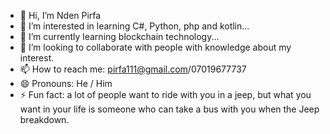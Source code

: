 - 👋 Hi, I’m Nden Pirfa
- 👀 I’m interested in learning C#, Python, php and kotlin...
- 🌱 I’m currently learning blockchain technology...
- 💞️ I’m looking to collaborate with people with knowledge about my interest.
- 📫 How to reach me: pirfa111@gmail.com/07019677737
- 😄 Pronouns: He / Him
- ⚡ Fun fact: a lot of people want to ride with you in a jeep, but what you want in your life is someone who can take a bus with you when the Jeep breakdown.

<!---
Pirfal/Pirfal is a ✨ special ✨ repository because its `README.md` (this file) appears on your GitHub profile.
You can click the Preview link to take a look at your changes.
--->
